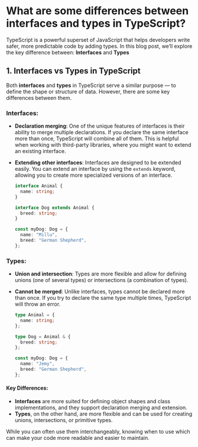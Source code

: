 # What are some differences between interfaces and types in TypeScript?

TypeScript is a powerful superset of JavaScript that helps developers write safer, more predictable code by adding types. In this blog post, we’ll explore the key difference between: **Interfaces** and **Types**

## 1. Interfaces vs Types in TypeScript

Both **interfaces** and **types** in TypeScript serve a similar purpose — to define the shape or structure of data. However, there are some key differences between them.

### Interfaces:
- **Declaration merging**: One of the unique features of interfaces is their ability to merge multiple declarations. If you declare the same interface more than once, TypeScript will combine all of them. This is helpful when working with third-party libraries, where you might want to extend an existing interface.
- **Extending other interfaces**: Interfaces are designed to be extended easily. You can extend an interface by using the `extends` keyword, allowing you to create more specialized versions of an interface.
  
    ```typescript
    interface Animal {
      name: string;
    }

    interface Dog extends Animal {
      breed: string;
    }

    const myDog: Dog = {
      name: "Millu",
      breed: "German Shepherd",
    };
    ```

### Types:
- **Union and intersection**: Types are more flexible and allow for defining unions (one of several types) or intersections (a combination of types).
- **Cannot be merged**: Unlike interfaces, types cannot be declared more than once. If you try to declare the same type multiple times, TypeScript will throw an error.
  
    ```typescript
    type Animal = {
      name: string;
    };

    type Dog = Animal & {
      breed: string;
    };

    const myDog: Dog = {
      name: "Jemy",
      breed: "German Shepherd",
    };
    ```

#### Key Differences:
- **Interfaces** are more suited for defining object shapes and class implementations, and they support declaration merging and extension.
- **Types**, on the other hand, are more flexible and can be used for creating unions, intersections, or primitive types.

While you can often use them interchangeably, knowing when to use which can make your code more readable and easier to maintain.